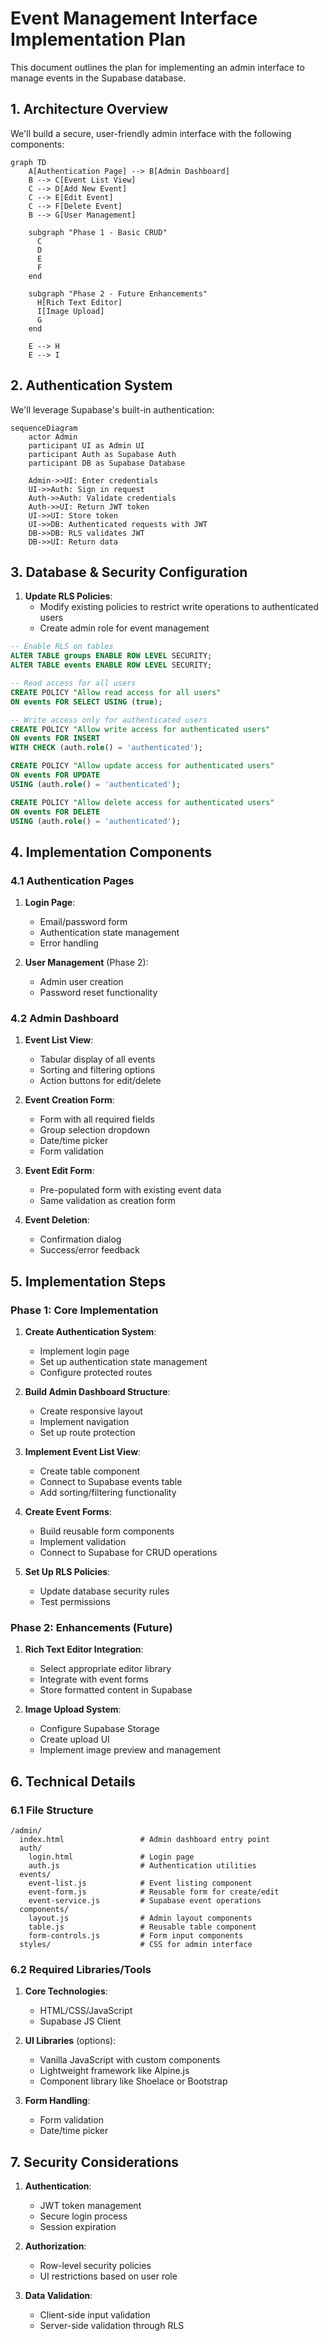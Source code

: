 # Event Management Interface Implementation Plan

This document outlines the plan for implementing an admin interface to manage events in the Supabase database.

## 1. Architecture Overview

We'll build a secure, user-friendly admin interface with the following components:

```mermaid
graph TD
    A[Authentication Page] --> B[Admin Dashboard]
    B --> C[Event List View]
    C --> D[Add New Event]
    C --> E[Edit Event]
    C --> F[Delete Event]
    B --> G[User Management]
    
    subgraph "Phase 1 - Basic CRUD"
      C
      D
      E
      F
    end
    
    subgraph "Phase 2 - Future Enhancements"
      H[Rich Text Editor]
      I[Image Upload]
      G
    end
    
    E --> H
    E --> I
```

## 2. Authentication System

We'll leverage Supabase's built-in authentication:

```mermaid
sequenceDiagram
    actor Admin
    participant UI as Admin UI
    participant Auth as Supabase Auth
    participant DB as Supabase Database
    
    Admin->>UI: Enter credentials
    UI->>Auth: Sign in request
    Auth->>Auth: Validate credentials
    Auth->>UI: Return JWT token
    UI->>UI: Store token
    UI->>DB: Authenticated requests with JWT
    DB->>DB: RLS validates JWT
    DB->>UI: Return data
```

## 3. Database & Security Configuration

1. **Update RLS Policies**:
   - Modify existing policies to restrict write operations to authenticated users
   - Create admin role for event management

```sql
-- Enable RLS on tables
ALTER TABLE groups ENABLE ROW LEVEL SECURITY;
ALTER TABLE events ENABLE ROW LEVEL SECURITY;

-- Read access for all users
CREATE POLICY "Allow read access for all users" 
ON events FOR SELECT USING (true);

-- Write access only for authenticated users
CREATE POLICY "Allow write access for authenticated users" 
ON events FOR INSERT 
WITH CHECK (auth.role() = 'authenticated');

CREATE POLICY "Allow update access for authenticated users" 
ON events FOR UPDATE 
USING (auth.role() = 'authenticated');

CREATE POLICY "Allow delete access for authenticated users" 
ON events FOR DELETE 
USING (auth.role() = 'authenticated');
```

## 4. Implementation Components

### 4.1 Authentication Pages

1. **Login Page**:
   - Email/password form
   - Authentication state management
   - Error handling

2. **User Management** (Phase 2):
   - Admin user creation
   - Password reset functionality

### 4.2 Admin Dashboard

1. **Event List View**:
   - Tabular display of all events
   - Sorting and filtering options
   - Action buttons for edit/delete
   
2. **Event Creation Form**:
   - Form with all required fields
   - Group selection dropdown
   - Date/time picker
   - Form validation

3. **Event Edit Form**:
   - Pre-populated form with existing event data
   - Same validation as creation form
   
4. **Event Deletion**:
   - Confirmation dialog
   - Success/error feedback

## 5. Implementation Steps

### Phase 1: Core Implementation

1. **Create Authentication System**:
   - Implement login page
   - Set up authentication state management
   - Configure protected routes

2. **Build Admin Dashboard Structure**:
   - Create responsive layout
   - Implement navigation
   - Set up route protection

3. **Implement Event List View**:
   - Create table component
   - Connect to Supabase events table
   - Add sorting/filtering functionality

4. **Create Event Forms**:
   - Build reusable form components
   - Implement validation
   - Connect to Supabase for CRUD operations

5. **Set Up RLS Policies**:
   - Update database security rules
   - Test permissions

### Phase 2: Enhancements (Future)

1. **Rich Text Editor Integration**:
   - Select appropriate editor library
   - Integrate with event forms
   - Store formatted content in Supabase

2. **Image Upload System**:
   - Configure Supabase Storage
   - Create upload UI
   - Implement image preview and management

## 6. Technical Details

### 6.1 File Structure

```
/admin/
  index.html                 # Admin dashboard entry point
  auth/
    login.html               # Login page
    auth.js                  # Authentication utilities
  events/
    event-list.js            # Event listing component
    event-form.js            # Reusable form for create/edit
    event-service.js         # Supabase event operations
  components/
    layout.js                # Admin layout components
    table.js                 # Reusable table component
    form-controls.js         # Form input components
  styles/                    # CSS for admin interface
```

### 6.2 Required Libraries/Tools

1. **Core Technologies**:
   - HTML/CSS/JavaScript
   - Supabase JS Client

2. **UI Libraries** (options):
   - Vanilla JavaScript with custom components
   - Lightweight framework like Alpine.js
   - Component library like Shoelace or Bootstrap

3. **Form Handling**:
   - Form validation
   - Date/time picker

## 7. Security Considerations

1. **Authentication**:
   - JWT token management
   - Secure login process
   - Session expiration

2. **Authorization**:
   - Row-level security policies
   - UI restrictions based on user role

3. **Data Validation**:
   - Client-side input validation
   - Server-side validation through RLS